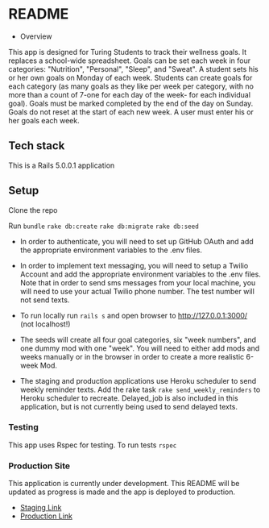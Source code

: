 # README

* Overview

This app is designed for Turing Students to track their wellness goals.  It replaces a school-wide spreadsheet. Goals can be set each week in four categories: "Nutrition", "Personal", "Sleep", and "Sweat". A student sets his or her own goals on Monday of each week. Students can create goals for each category (as many goals as they like per week per category, with no more than a count of 7-one for each day of the week- for each individual goal).  Goals must be marked completed by the end of the day on Sunday.  Goals do not reset at the start of each new week. A user must enter his or her goals each week.


## Tech stack
 This is a Rails 5.0.0.1 application

## Setup

 Clone the repo

 Run `bundle`
 `rake db:create`
 `rake db:migrate`
 `rake db:seed`


 * In order to authenticate, you will need to set up GitHub OAuth and add the appropriate environment variables to the .env files.

 * In order to implement text messaging, you will need to setup a Twilio Account and add the appropriate environment variables to the .env files. Note that in order to send sms messages from your local machine, you will need to use your actual Twilio phone number. The test number will not send texts.

 * To run locally run `rails s` and open browser to http://127.0.0.1:3000/ (not localhost!)

 * The seeds will create all four goal categories, six "week numbers", and one dummy mod with one "week". You will need to either add mods and weeks manually or in the browser in order to create a more realistic 6-week Mod.  

 * The staging and production applications use Heroku scheduler to send weekly reminder texts.
 Add the rake task `rake send_weekly_reminders` to Heroku scheduler to recreate.
 Delayed_job is also included in this application, but is not currently being used to send delayed texts.

### Testing

This app uses Rspec for testing. To run tests `rspec`

### Production Site
This application is currently under development. This README will be updated as progress is made and the app is deployed to production.  
* [Staging Link](https://well-track-staging.herokuapp.com)
* [Production Link](https://turing-wellness-tracker.herokuapp.com/)
